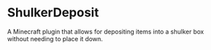 # ShulkerDeposit
A Minecraft plugin that allows for depositing items into a shulker box without needing to place it down.
